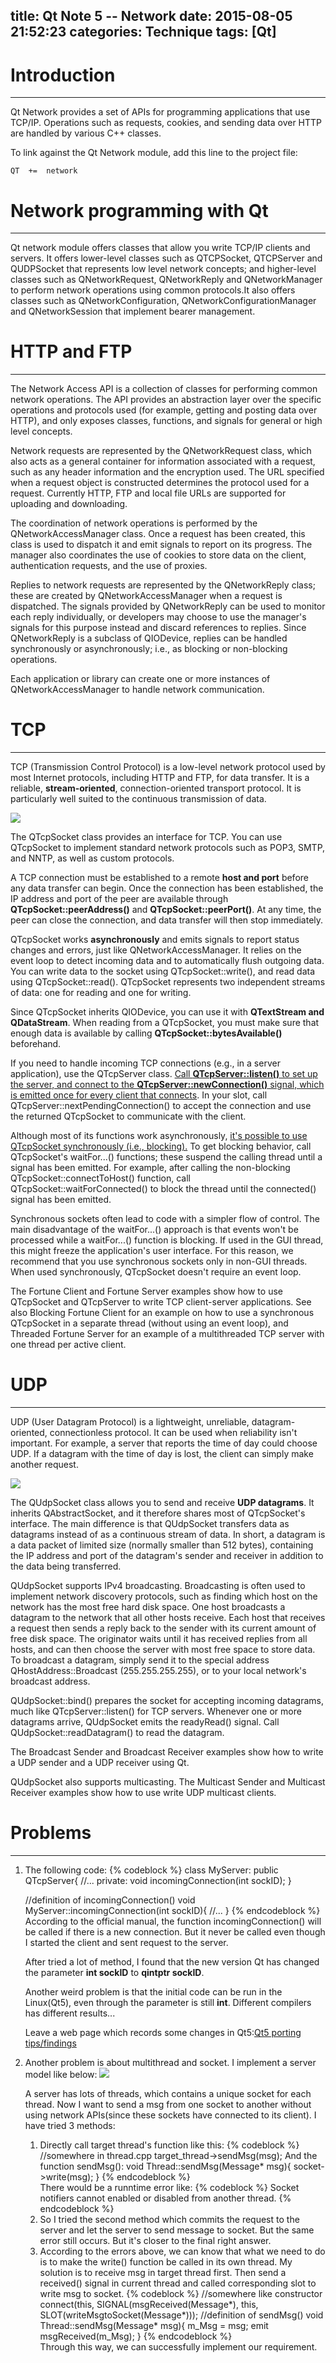title: Qt Note 5 -- Network
date: 2015-08-05 21:52:23
categories: Technique
tags: [Qt]
---

# Introduction
---
Qt Network provides a set of APIs for programming applications that use TCP/IP. Operations such as requests, cookies, and sending data over HTTP are handled by various C++ classes.

To link against the Qt Network module, add this line to the project file:

	QT  +=  network

# Network programming with Qt
---
Qt network module offers classes that allow you write TCP/IP clients and servers. It offers lower-level classes such as QTCPSocket, QTCPServer and QUDPSocket that represents low level network concepts; and higher-level classes such as QNetworkRequest, QNetworkReply and QNetworkManager to perform network operations using common protocols.It also offers classes such as QNetworkConfiguration, QNetworkConfigurationManager and QNetworkSession that implement bearer management.

# HTTP and FTP
---
The Network Access API is a collection of classes for performing common network operations. The API provides an abstraction layer over the specific operations and protocols used (for example, getting and posting data over HTTP), and only exposes classes, functions, and signals for general or high level concepts.

Network requests are represented by the QNetworkRequest class, which also acts as a general container for information associated with a request, such as any header information and the encryption used. The URL specified when a request object is constructed determines the protocol used for a request. Currently HTTP, FTP and local file URLs are supported for uploading and downloading.

The coordination of network operations is performed by the QNetworkAccessManager class. Once a request has been created, this class is used to dispatch it and emit signals to report on its progress. The manager also coordinates the use of cookies to store data on the client, authentication requests, and the use of proxies.

Replies to network requests are represented by the QNetworkReply class; these are created by QNetworkAccessManager when a request is dispatched. The signals provided by QNetworkReply can be used to monitor each reply individually, or developers may choose to use the manager's signals for this purpose instead and discard references to replies. Since QNetworkReply is a subclass of QIODevice, replies can be handled synchronously or asynchronously; i.e., as blocking or non-blocking operations.

Each application or library can create one or more instances of QNetworkAccessManager to handle network communication.

# TCP
---
TCP (Transmission Control Protocol) is a low-level network protocol used by most Internet protocols, including HTTP and FTP, for data transfer. It is a reliable, **stream-oriented**, connection-oriented transport protocol. It is particularly well suited to the continuous transmission of data.

![](/img/QTCP.jpg)

The QTcpSocket class provides an interface for TCP. You can use QTcpSocket to implement standard network protocols such as POP3, SMTP, and NNTP, as well as custom protocols.

A TCP connection must be established to a remote **host and port** before any data transfer can begin. Once the connection has been established, the IP address and port of the peer are available through **QTcpSocket::peerAddress()** and **QTcpSocket::peerPort()**. At any time, the peer can close the connection, and data transfer will then stop immediately.

QTcpSocket works **asynchronously** and emits signals to report status changes and errors, just like QNetworkAccessManager. It relies on the event loop to detect incoming data and to automatically flush outgoing data. You can write data to the socket using QTcpSocket::write(), and read data using QTcpSocket::read(). QTcpSocket represents two independent streams of data: one for reading and one for writing.

Since QTcpSocket inherits QIODevice, you can use it with **QTextStream and QDataStream**. When reading from a QTcpSocket, you must make sure that enough data is available by calling **QTcpSocket::bytesAvailable()** beforehand.

If you need to handle incoming TCP connections (e.g., in a server application), use the QTcpServer class. <u>Call **QTcpServer::listen()** to set up the server, and connect to the **QTcpServer::newConnection()** signal, which is emitted once for every client that connects</u>. In your slot, call QTcpServer::nextPendingConnection() to accept the connection and use the returned QTcpSocket to communicate with the client.

Although most of its functions work asynchronously, <u>it's possible to use QTcpSocket synchronously (i.e., blocking).</u> To get blocking behavior, call QTcpSocket's waitFor...() functions; these suspend the calling thread until a signal has been emitted. For example, after calling the non-blocking QTcpSocket::connectToHost() function, call QTcpSocket::waitForConnected() to block the thread until the connected() signal has been emitted.

Synchronous sockets often lead to code with a simpler flow of control. The main disadvantage of the waitFor...() approach is that events won't be processed while a waitFor...() function is blocking. If used in the GUI thread, this might freeze the application's user interface. For this reason, we recommend that you use synchronous sockets only in non-GUI threads. When used synchronously, QTcpSocket doesn't require an event loop.

The Fortune Client and Fortune Server examples show how to use QTcpSocket and QTcpServer to write TCP client-server applications. See also Blocking Fortune Client for an example on how to use a synchronous QTcpSocket in a separate thread (without using an event loop), and Threaded Fortune Server for an example of a multithreaded TCP server with one thread per active client.

# UDP
---
UDP (User Datagram Protocol) is a lightweight, unreliable, datagram-oriented, connectionless protocol. It can be used when reliability isn't important. For example, a server that reports the time of day could choose UDP. If a datagram with the time of day is lost, the client can simply make another request.

![](/img/QUDP.jpg)

The QUdpSocket class allows you to send and receive **UDP datagrams**. It inherits QAbstractSocket, and it therefore shares most of QTcpSocket's interface. The main difference is that QUdpSocket transfers data as datagrams instead of as a continuous stream of data. In short, a datagram is a data packet of limited size (normally smaller than 512 bytes), containing the IP address and port of the datagram's sender and receiver in addition to the data being transferred.

QUdpSocket supports IPv4 broadcasting. Broadcasting is often used to implement network discovery protocols, such as finding which host on the network has the most free hard disk space. One host broadcasts a datagram to the network that all other hosts receive. Each host that receives a request then sends a reply back to the sender with its current amount of free disk space. The originator waits until it has received replies from all hosts, and can then choose the server with most free space to store data. To broadcast a datagram, simply send it to the special address QHostAddress::Broadcast (255.255.255.255), or to your local network's broadcast address.

QUdpSocket::bind() prepares the socket for accepting incoming datagrams, much like QTcpServer::listen() for TCP servers. Whenever one or more datagrams arrive, QUdpSocket emits the readyRead() signal. Call QUdpSocket::readDatagram() to read the datagram.

The Broadcast Sender and Broadcast Receiver examples show how to write a UDP sender and a UDP receiver using Qt.

QUdpSocket also supports multicasting. The Multicast Sender and Multicast Receiver examples show how to use write UDP multicast clients.

# Problems
---
1. The following code:
	{% codeblock %}	
	class MyServer: public QTcpServer{
		//...
	private:
		void incomingConnection(int sockID);
	}
	
	//definition of incomingConnection()
	void MyServer::incomingConnection(int sockID){
		//...
	}
	{% endcodeblock %}
	According to the official manual, the function incomingConnection() will be called if there is a new connection. But it never be called even though I started the client and sent request to the server.

	After tried a lot of method, I found that the new version Qt has changed the parameter **int sockID** to **qintptr sockID**.
	
	Another weird problem is that the initial code can be run in the Linux(Qt5), even through the parameter is still **int**. Different compilers has different results...
	
	Leave a web page which records some changes in Qt5:[Qt5 porting tips/findings](https://forum.qt.io/topic/21268/qt5-porting-tips-findings)
2. Another problem is about multithread and socket. I implement a server model like below:
	![](/img/serverModel.jpg)
	
	A server has lots of threads, which contains a unique socket for each thread. Now I want to send a msg from one socket to another without using network APIs(since these sockets have connected to its client). I have tried 3 methods:
	1. Directly call target thread's function like this:
		{% codeblock %}	
		//somewhere in thread.cpp
		target_thread->sendMsg(msg);
		And the function sendMsg():
		void Thread::sendMsg(Message* msg){
			socket->write(msg);
		}
		{% endcodeblock %}	
		There would be a runntime error like:
		{% codeblock %}	
		Socket notifiers cannot enabled or disabled from another thread.
		{% endcodeblock %}	
	2. So I tried the second method which commits the request to the server and let the server to send message to socket. But the same error still occurs. But it's closer to the final right answer. 
	3. According to the errors above, we can know that what we need to do is to make the write() function be called in its own thread. My solution is to receive msg in target thread first. Then send a received() signal in current thread and called corresponding slot to write msg to socket.
	{% codeblock %}	
	//somewhere like constructor
	connect(this, SIGNAL(msgReceived(Message*), this, SLOT(writeMsgtoSocket(Message*)));
	//definition of sendMsg()
	void Thread::sendMsg(Message* msg){
		m_Msg = msg;
		emit msgReceived(m_Msg);
	}
	{% endcodeblock %}	
	Through this way, we can successfully implement our requirement.

	
